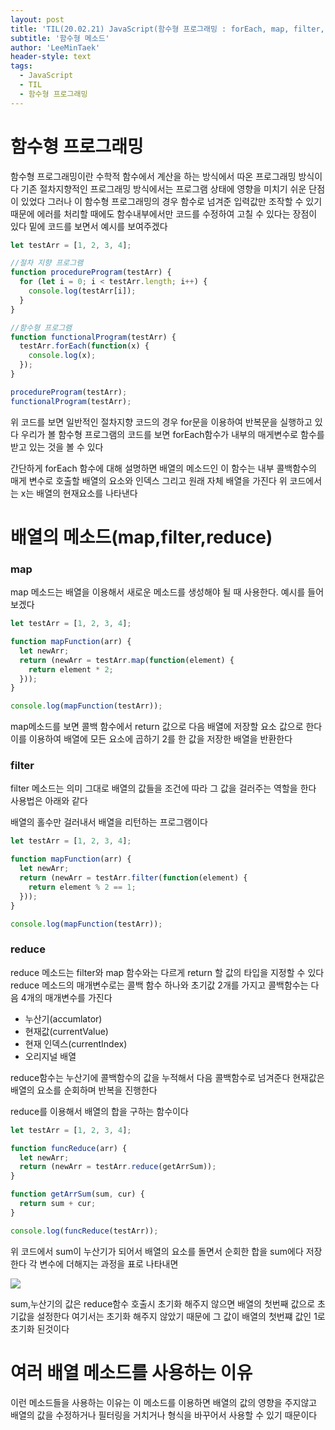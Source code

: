 ```yaml
---
layout: post
title: 'TIL(20.02.21) JavaScript(함수형 프로그래밍 : forEach, map, filter, reduce)'
subtitle: '함수형 메소드'
author: 'LeeMinTaek'
header-style: text
tags:
  - JavaScript
  - TIL
  - 함수형 프로그래밍
---
```


# 함수형 프로그래밍

함수형 프로그래밍이란 수학적 함수에서 계산을 하는 방식에서 따온 프로그래밍 방식이다 기존 절차지향적인 프로그래밍 방식에서는 프로그램 상태에 영향을 미치기 쉬운 단점이 있었다 그러나 이 함수형 프로그래밍의 경우 함수로 넘겨준 입력값만 조작할 수 있기 때문에 에러를 처리할 때에도 함수내부에서만 코드를 수정하여 고칠 수 있다는 장점이 있다 밑에 코드를 보면서 예시를 보여주겠다

```javascript
let testArr = [1, 2, 3, 4];

//절차 지향 프로그램
function procedureProgram(testArr) {
  for (let i = 0; i < testArr.length; i++) {
    console.log(testArr[i]);
  }
}

//함수형 프로그램
function functionalProgram(testArr) {
  testArr.forEach(function(x) {
    console.log(x);
  });
}

procedureProgram(testArr);
functionalProgram(testArr);
```

위 코드를 보면 일반적인 절차지향 코드의 경우 for문을 이용하여 반복문을 실행하고 있다
우리가 볼 함수형 프로그램의 코드를 보면 forEach함수가 내부의 매게변수로 함수를 받고 있는 것을 볼 수 있다

간단하게 forEach 함수에 대해 설명하면 배열의 메소드인 이 함수는 내부 콜백함수의 매게 변수로 호출할 배열의 요소와 인덱스 그리고 원래 자체 배열을 가진다 위 코드에서는 x는 배열의 현재요소를 나타낸다

# 배열의 메소드(map,filter,reduce)

### map

map 메소드는 배열을 이용해서 새로운 메소드를 생성해야 될 때 사용한다. 예시를 들어 보겠다

```javascript
let testArr = [1, 2, 3, 4];

function mapFunction(arr) {
  let newArr;
  return (newArr = testArr.map(function(element) {
    return element * 2;
  }));
}

console.log(mapFunction(testArr));
```

map메소드를 보면 콜백 함수에서 return 값으로 다음 배열에 저장할 요소 값으로 한다 이를 이용하여 배열에 모든 요소에 곱하기 2를 한 값을 저장한 배열을 반환한다

### filter

filter 메소드는 의미 그대로 배열의 값들을 조건에 따라 그 값을 걸러주는 역할을 한다
사용법은 아래와 같다

배열의 홀수만 걸러내서 배열을 리턴하는 프로그램이다

```javascript
let testArr = [1, 2, 3, 4];

function mapFunction(arr) {
  let newArr;
  return (newArr = testArr.filter(function(element) {
    return element % 2 == 1;
  }));
}

console.log(mapFunction(testArr));
```

### reduce

reduce 메소드는 filter와 map 함수와는 다르게 return 할 값의 타입을 지정할 수 있다
reduce 메소드의 매개변수로는 콜백 함수 하나와 초기값 2개를 가지고 콜백함수는 다음 4개의 매개변수를 가진다

- 누산기(accumlator)
- 현재값(currentValue)
- 현재 인덱스(currentIndex)
- 오리지널 배열

reduce함수는 누산기에 콜백함수의 값을 누적해서 다음 콜백함수로 넘겨준다 현재값은 배열의 요소를 순회하며 반복을 진행한다

reduce를 이용해서 배열의 합을 구하는 함수이다

```javascript
let testArr = [1, 2, 3, 4];

function funcReduce(arr) {
  let newArr;
  return (newArr = testArr.reduce(getArrSum));
}

function getArrSum(sum, cur) {
  return sum + cur;
}

console.log(funcReduce(testArr));
```

위 코드에서 sum이 누산기가 되어서 배열의 요소를 돌면서 순회한 합을 sum에다 저장한다 각 변수에 더해지는 과정을 표로 나타내면

![](https://images.velog.io/images/1571min/post/7d425f94-fb40-4511-a65c-548b4a665ccb/image.png)

sum,누산기의 값은 reduce함수 호출시 초기화 해주지 않으면 배열의 첫번째 값으로 초기값을 설정한다 여기서는 초기화 해주지 않았기 때문에 그 값이 배열의 첫번쨰 값인 1로 초기화 된것이다

# 여러 배열 메소드를 사용하는 이유

이런 메소드들을 사용하는 이유는 이 메소드를 이용하면 배열의 값의 영향을 주지않고 배열의 값을 수정하거나 필터링을 거치거나 형식을 바꾸어서 사용할 수 있기 때문이다
